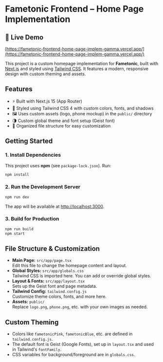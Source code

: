 # Fametonic Frontend – Home Page Implementation

## 🚀 Live Demo
[https://fametonic-frontend-home-page-implem-gamma.vercel.app/](https://fametonic-frontend-home-page-implem-gamma.vercel.app/)

This project is a custom homepage implementation for **Fametonic**, built with [Next.js](https://nextjs.org) and styled using [Tailwind CSS](https://tailwindcss.com). It features a modern, responsive design with custom theming and assets.

## Features
- ⚡ Built with Next.js 15 (App Router)
- 🎨 Styled using Tailwind CSS 4 with custom colors, fonts, and shadows
- 🖼️ Uses custom assets (logo, phone mockup) in the `public/` directory
- 🌗 Custom global theme and font setup (Geist font)
- 📁 Organized file structure for easy customization

## Getting Started

### 1. Install Dependencies

This project uses **npm** (see `package-lock.json`). Run:

```bash
npm install
```

### 2. Run the Development Server

```bash
npm run dev
```

The app will be available at [http://localhost:3000](http://localhost:3000).

### 3. Build for Production

```bash
npm run build
npm start
```

## File Structure & Customization

- **Main Page:** `src/app/page.tsx`  
  Edit this file to change the homepage content and layout.
- **Global Styles:** `src/app/globals.css`  
  Tailwind CSS is imported here. You can add or override global styles.
- **Layout & Fonts:** `src/app/layout.tsx`  
  Sets up the Geist font and page metadata.
- **Tailwind Config:** `tailwind.config.js`  
  Customize theme colors, fonts, and more here.
- **Assets:** `public/`  
  Replace `logo.png`, `phone.png`, etc. with your own images as needed.

## Custom Theming
- Colors like `fametonicPink`, `fametonicBlue`, etc. are defined in `tailwind.config.js`.
- The default font is Geist (Google Fonts), set up in `layout.tsx` and used in Tailwind's `fontFamily`.
- CSS variables for background/foreground are in `globals.css`.


